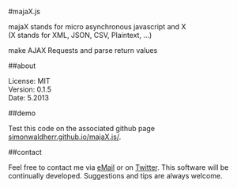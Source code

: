 #majaX.js

majaX stands for micro asynchronous javascript and X  
(X stands for XML, JSON, CSV, Plaintext, ...)  

make AJAX Requests and parse return values  

##about

License: MIT  
Version: 0.1.5  
Date: 5.2013  

##demo

Test this code on the associated github page [simonwaldherr.github.io/majaX.js/](http://simonwaldherr.github.io/majaX.js/).

##contact

Feel free to contact me via [eMail](mailto:contact@simonwaldherr.de) or on [Twitter](http://twitter.com/simonwaldherr). This software will be continually developed. Suggestions and tips are always welcome.
